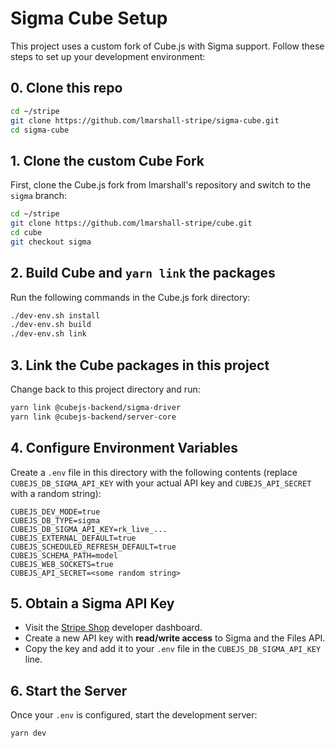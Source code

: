 # Sigma Cube Setup

This project uses a custom fork of Cube.js with Sigma support. Follow these steps to set up your development environment:

## 0. Clone this repo

```sh
cd ~/stripe
git clone https://github.com/lmarshall-stripe/sigma-cube.git
cd sigma-cube
```

## 1. Clone the custom Cube Fork

First, clone the Cube.js fork from lmarshall's repository and switch to the `sigma` branch:

```sh
cd ~/stripe
git clone https://github.com/lmarshall-stripe/cube.git
cd cube
git checkout sigma
```

## 2. Build Cube and `yarn link` the packages

Run the following commands in the Cube.js fork directory:

```sh
./dev-env.sh install
./dev-env.sh build
./dev-env.sh link
```

## 3. Link the Cube packages in this project

Change back to this project directory and run:

```sh
yarn link @cubejs-backend/sigma-driver
yarn link @cubejs-backend/server-core
```

## 4. Configure Environment Variables

Create a `.env` file in this directory with the following contents (replace `CUBEJS_DB_SIGMA_API_KEY` with your actual API key and `CUBEJS_API_SECRET` with a random string):

```
CUBEJS_DEV_MODE=true
CUBEJS_DB_TYPE=sigma
CUBEJS_DB_SIGMA_API_KEY=rk_live_...
CUBEJS_EXTERNAL_DEFAULT=true
CUBEJS_SCHEDULED_REFRESH_DEFAULT=true
CUBEJS_SCHEMA_PATH=model
CUBEJS_WEB_SOCKETS=true
CUBEJS_API_SECRET=<some random string>
```

## 5. Obtain a Sigma API Key

- Visit the [Stripe Shop](https://go/shop) developer dashboard.
- Create a new API key with **read/write access** to Sigma and the Files API.
- Copy the key and add it to your `.env` file in the `CUBEJS_DB_SIGMA_API_KEY` line.

## 6. Start the Server

Once your `.env` is configured, start the development server:

```sh
yarn dev
```
